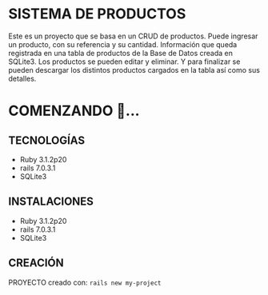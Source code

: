 # SISTEMA DE PRODUCTOS
Este es un proyecto que se basa en un CRUD de productos. Puede ingresar un producto, con su referencia y su cantidad. Información que queda registrada en una tabla de productos de la Base de Datos creada en SQLite3. Los productos se pueden editar y eliminar. Y para finalizar se pueden descargar los distintos productos cargados en la tabla así como sus detalles.

# COMENZANDO 🚀...

## TECNOLOGÍAS 
- Ruby 3.1.2p20
- rails 7.0.3.1
- SQLite3

## INSTALACIONES
- Ruby 3.1.2p20
- rails 7.0.3.1
- SQLite3

## CREACIÓN

PROYECTO creado con:
```rails new my-project```

